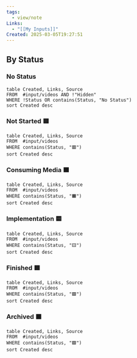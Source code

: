 ```yaml
---
tags:
  - view/note
Links:
  - "[[My Inputs]]"
Created: 2025-03-05T19:27:51
---
```


## By Status

### No Status

```dataview
table Created, Links, Source
FROM  #input/videos AND !"Hidden"
WHERE !Status OR contains(Status, "No Status")
sort Created desc
```

### Not Started 🟥

```dataview
table Created, Links, Source
FROM  #input/videos
WHERE contains(Status, "🟥")
sort Created desc
```

### Consuming Media 🟧

```dataview
table Created, Links, Source
FROM  #input/videos
WHERE contains(Status, "🟧")
sort Created desc
```

### Implementation 🟨

```dataview
table Created, Links, Source
FROM  #input/videos
WHERE contains(Status, "🟨")
sort Created desc
```

### Finished 🟩

```dataview
table Created, Links, Source
FROM  #input/videos
WHERE contains(Status, "🟩")
sort Created desc
```

### Archived ⬛️

```dataview
table Created, Links, Source
FROM  #input/videos
WHERE contains(Status, "🟩")
sort Created desc
```

